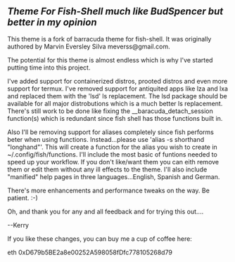 <!DOCTYPE html>
<header></header>
<h2><em>Theme For Fish-Shell much like BudSpencer but better in my opinion</em></h2>

<p>
This theme is a fork of barracuda theme for fish-shell.  It was originally authored by Marvin Eversley Silva meverss@gmail.com.

The potential for this theme is almost endless which is why I've started putting time into this project.
<p>
I've added support for containerized distros, prooted distros and even more support for termux.  
I've removed support for antiquited apps like lza and lxa and replaced them with the 'lsd' ls replacement. 
The lsd package should be available for all major distrobutions which is a much better ls replacement.  
There's still work to be done like fixing the __baracuda_detach_session function(s) which is redundant since fish shell has 
those functions built in.
  
<p>
Also I'll be removing support for aliases completely since fish performs beter when using functions.  
Instead...please use 'alias -s shorthand "longhand"'.  This will create a function for the alias you wish to create in 
~/.config/fish/functions.  I'll include the most basic of funtions needed to speed up your workflow.  If you don't like/want
them you can eith remove them or edit them without any ill effects to the theme.  I'll also include "manified" help pages 
in three languages...English, Spanish and German.

There's more enhancements and performance tweaks on the way.  Be patient.  :-)

Oh, and thank you for any and all feedback and for trying this out....

--Kerry

If you like these changes, you can buy me a cup of coffee here:

eth 0xD679b5BE2a8e00252A598058fDfc778105268d79
</html>